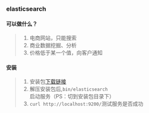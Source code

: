 ### elasticsearch

#### 可以做什么？
>1. 电商网站，只能搜索
>2. 商业数据挖掘、分析
>3. 价格低于某一个值，向客户通知

#### 安装
>1. 安装包[下载链接](https://www.elastic.co/downloads/elasticsearch)
>2. 解压安装包后,`bin/elasticsearch` 启动服务（PS：切到安装包目录下）
>3. `curl http://localhost:9200/`测试服务是否成功